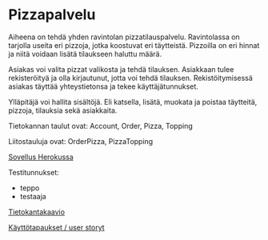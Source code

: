 # Pizzapalvelu

Aiheena on tehdä yhden ravintolan pizzatilauspalvelu. Ravintolassa on tarjolla useita eri pizzoja, jotka koostuvat eri täytteistä. Pizzoilla on eri hinnat ja niitä voidaan lisätä tilaukseen haluttu määrä.

Asiakas voi valita pizzat valikosta ja tehdä tilauksen. Asiakkaan tulee rekisteröityä ja olla kirjautunut, jotta voi tehdä tilauksen. Rekistöitymisessä asiakas täyttää yhteystietonsa ja tekee käyttäjätunnukset.

Ylläpitäjä voi hallita sisältöjä. Eli katsella, lisätä, muokata ja poistaa täytteitä, pizzoja, tilauksia sekä asiakkaita.

Tietokannan taulut ovat: Account, Order, Pizza, Topping

Liitostauluja ovat: OrderPizza, PizzaTopping


[Sovellus Herokussa](https://desolate-bayou-52025.herokuapp.com/)

Testitunnukset:
- teppo
- testaaja
 
[Tietokantakaavio](https://github.com/juissijohtaja/Pizzapalvelu/blob/master/documentation/Pizzapalvelu-dbdiagram.png)

[Käyttötapaukset / user storyt](https://github.com/juissijohtaja/Pizzapalvelu/blob/master/documentation/userstoryt.md)


